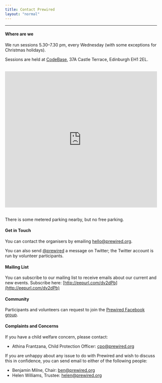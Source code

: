 ```yaml
---
title: Contact Prewired
layout: "normal"
---
```


---

#### Where are we

We run sessions 5.30&ndash;7.30 pm, every Wednesday (with some exceptions for Christmas holidays).

Sessions are held at [CodeBase](http://thisiscodebase.com), 37A Castle Terrace, Edinburgh EH1 2EL.

<br>
<iframe src="https://www.google.com/maps/embed?pb=!1m18!1m12!1m3!1d2234.128264018967!2d-3.203938983923843!3d55.947148784453205!2m3!1f0!2f0!3f0!3m2!1i1024!2i768!4f13.1!3m3!1m2!1s0x4887c79907141f7b%3A0x2cdd7c59612e7600!2s37a%20Castle%20Terrace%2C%20Edinburgh%20EH3%209DZ%2C%20UK!5e0!3m2!1sen!2spt!4v1677271384106!5m2!1sen!2spt" width="100%" height="450" style="border:0;" allowfullscreen="" loading="lazy" referrerpolicy="no-referrer-when-downgrade"></iframe>
<br><br>

There is some metered parking nearby, but no free parking.

#### Get in Touch

You can contact the organisers by emailing hello@prewired.org.

You can also send [@prewired](http://twitter.com/prewired) a message on Twitter; the Twitter account is run by volunteer participants.

#### Mailing List

You can subscribe to our mailing list to receive emails about our current and new events. Subscribe here: [http://eepurl.com/dv2dPb](http://eepurl.com/dv2dPb)

#### Community

Participants and volunteers can request to join the [Prewired Facebook group](https://www.facebook.com/groups/prewired).

#### Complaints and Concerns

If you have a child welfare concern, please contact:

* Athina Frantzana, Child Protection Officer: cpo@prewired.org

If you are unhappy about any issue to do with Prewired and wish to discuss this in confidence, you can send email to either of the following people:

* Benjamin Milne, Chair: ben@prewired.org
* Helen Williams, Trustee: helen@prewired.org
